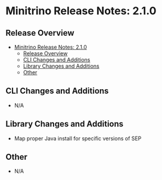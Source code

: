 # Minitrino Release Notes: 2.1.0

## Release Overview

- [Minitrino Release Notes: 2.1.0](#minitrino-release-notes-210)
  - [Release Overview](#release-overview)
  - [CLI Changes and Additions](#cli-changes-and-additions)
  - [Library Changes and Additions](#library-changes-and-additions)
  - [Other](#other)

## CLI Changes and Additions

- N/A

## Library Changes and Additions

- Map proper Java install for specific versions of SEP

## Other

- N/A
